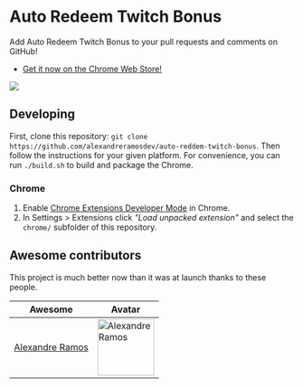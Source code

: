Auto Redeem Twitch Bonus
========================

Add Auto Redeem Twitch Bonus to your pull requests and comments on GitHub!

* [Get it now on the Chrome Web Store!](https://chrome.google.com/webstore/detail/auto-redeem-twitch-bonus/leheoeognmlgfdljnhckphighdlpnpnd)

![](./chrome/screenshot.png)


## Developing

First, clone this repository: `git clone https://github.com/alexandreramosdev/auto-reddem-twitch-bonus`. Then follow the instructions for your given platform. For convenience, you can run `./build.sh` to build and package the Chrome.

### Chrome

1. Enable [Chrome Extensions Developer Mode](https://developer.chrome.com/extensions/faq#faq-dev-01) in Chrome.
2. In Settings > Extensions click *"Load unpacked extension"* and select the `chrome/` subfolder of this repository.


## Awesome contributors

This project is much better now than it was at launch thanks to these people.

Awesome | Avatar
--------|--------
[Alexandre Ramos](https://github.com/alexandreramosdev) |<img src="https://avatars1.githubusercontent.com/u/34720135" alt='Alexandre Ramos' width='100'>
 

